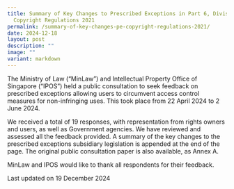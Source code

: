 ```yaml
---
title: Summary of Key Changes to Prescribed Exceptions in Part 6, Division 1 of
  Copyright Regulations 2021
permalink: /summary-of-key-changes-pe-copyright-regulations-2021/
date: 2024-12-18
layout: post
description: ""
image: ""
variant: markdown
---
```

The Ministry of Law (“MinLaw”) and Intellectual Property Office of Singapore (“IPOS”) held a public consultation to seek feedback on prescribed exceptions allowing users to circumvent access control measures for non-infringing uses. This took place from 22 April 2024 to 2 June 2024. 

We received a total of 19 responses, with representation from rights owners and users, as well as Government agencies. We have reviewed and assessed all the feedback provided. A summary of the key changes to the prescribed exceptions subsidiary legislation is appended at the end of the page. The original public consultation paper is also available, as Annex A. 

MinLaw and IPOS would like to thank all respondents for their feedback. 

<p class="right-side-updated">Last updated on 19 December 2024</p>